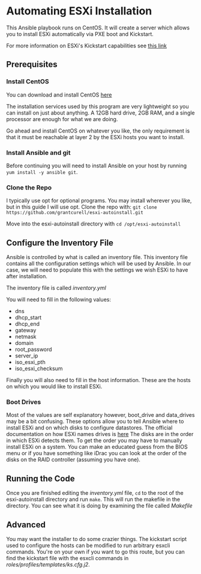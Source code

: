 # Automating ESXi Installation

This Ansible playbook runs on CentOS. It will create a server which
allows you to install ESXi automatically via PXE boot and Kickstart.

For more information on ESXi's Kickstart capabilities see [this link](https://docs.vmware.com/en/VMware-vSphere/6.5/com.vmware.vsphere.install.doc/GUID-341A83E4-2A6C-4FB9-BE30-F1E19D12947F.html)

## Prerequisites

### Install CentOS

You can download and install CentOS [here](https://www.centos.org/download/)

The installation services used by this program are very lightweight so you can
install on just about anything. A 12GB hard drive, 2GB RAM, and a single processor
are enough for what we are doing.

Go ahead and install CentOS on whatever you like, the only requirement is that
it must be reachable at layer 2 by the ESXi hosts you want to install.

### Install Ansible and git

Before continuing you will need to install Ansible on your host by running `yum install -y ansible git`.

### Clone the Repo

I typically use opt for optional programs. You may install wherever you like, but
in this guide I will use opt. Clone the repo with: `git clone https://github.com/grantcurell/esxi-autoinstall.git`

Move into the esxi-autoinstall directory with `cd /opt/esxi-autoinstall`

## Configure the Inventory File

Ansible is controlled by what is called an inventory file. This inventory file contains
all the configuration settings which will be used by Ansible. In our case, we will
need to populate this with the settings we wish ESXi to have after installation.

The inventory file is called *inventory.yml*

You will need to fill in the following values:

- dns
- dhcp_start
- dhcp_end
- gateway
- netmask
- domain
- root_password
- server_ip
- iso_esxi_pth
- iso_esxi_checksum

Finally you will also need to fill in the host information. These are the hosts on
which you would like to install ESXi. 

### Boot Drives

Most of the values are self explanatory however, boot_drive and data_drives may 
be a bit confusing. These options allow you to tell Ansible where to install ESXi
and on which disks to configure datastores. The official documentation on how ESXi
names drives is [here](https://docs.vmware.com/en/VMware-vSphere/6.5/com.vmware.vsphere.install.doc/GUID-E7274FBA-CABC-43E8-BF74-2924FD3EFE1E.html)
The disks are in the order in which ESXi detects them. To get the order you may
have to manually install ESXi on a system. You can make an educated guess from
the BIOS menu or if you have something like iDrac you can look at the order of the
disks on the RAID controller (assuming you have one).

## Running the Code

Once you are finished editing the *inventory.yml* file, `cd` to the root of the esxi-autoinstall
directory and run `make`. This will run the makefile in the directory. You can
see what it is doing by examining the file called *Makefile*

## Advanced

You may want the installer to do some crazier things. The kickstart script used
to configure the hosts can be modified to run arbitrary esxcli commands. You're
on your own if you want to go this route, but you can find the kickstart file
with the esxcli commands in *roles/profiles/templates/ks.cfg.j2*.